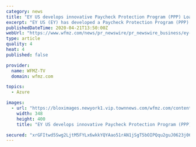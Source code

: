 ```yaml
---
category: news
title: "EY US develops innovative Paycheck Protection Program (PPP) Loan Forgiveness Platform using Microsoft cloud"
excerpt: "EY US (EY) has developed a Paycheck Protection Program (PPP) Loan Forgiveness Platform built on Microsoft technology, so that banks at this critical"
publishedDateTime: 2020-04-21T13:50:00Z
webUrl: "https://www.wfmz.com/news/pr_newswire/pr_newswire_business/ey-us-develops-innovative-paycheck-protection-program-ppp-loan-forgiveness-platform-using-microsoft-cloud/article_20981591-0ff4-5292-8a65-672cef3626f8.html"
type: article
quality: 4
heat: 4
published: false

provider:
  name: WFMZ-TV
  domain: wfmz.com

topics:
  - Azure

images:
  - url: "https://bloximages.newyork1.vip.townnews.com/wfmz.com/content/tncms/assets/v3/editorial/e/1d/e1d9bbb7-4bb5-5dae-8ad4-5b880a02bdf7/5e9ef95404351.image.jpg?resize=348%2C400"
    width: 348
    height: 400
    title: "EY US develops innovative Paycheck Protection Program (PPP) Loan Forgiveness Platform using Microsoft cloud"

secured: "xrGFItwd5Swg2LjtM5FYLx6wkkYQYAao51rAN1jSgT5bOIPQqu2guJ0623j06VuQoFZDpZDrkWvrgWBQ8AdIhr7rFVPy/Ck31GnfQFlSTWA6yEnfEYbzkX255KQBalc3P1eDexyUITCwcRvFeD+xWIYLiQXaV8LL+H6uW9DGz4ppc+uG10UHw/6XvAFjnfSSw0RUBgSTbPNvp/t8kaDnWpSEoDhJuErA4gWyDdiMB/keRUy979awwh9pSurRETKvh1VrPDbWwQkGh6SKRXSoK9fsd8SK5vVwKqNaMGvS3zrJ4dazpb3F6enMLkyUWuelFhKpXz3zGobUvs6Plh+HgsO0ipQFP1ChiIq18aS0moF1zLCtQxgr/nuE1/F4OFImf7zv9X23zSl8zhhDoNQPUAq1OxjiCK2B+Sa+SKvrKLUxZx0r3Ew4C2z9UUUBa6s1W2GRsBEVR6YwKTpBIM9mf4/4gD291LE5OEG//CqlSU0=;qPoduAScPDAr2o1G1qo99A=="
---
```


